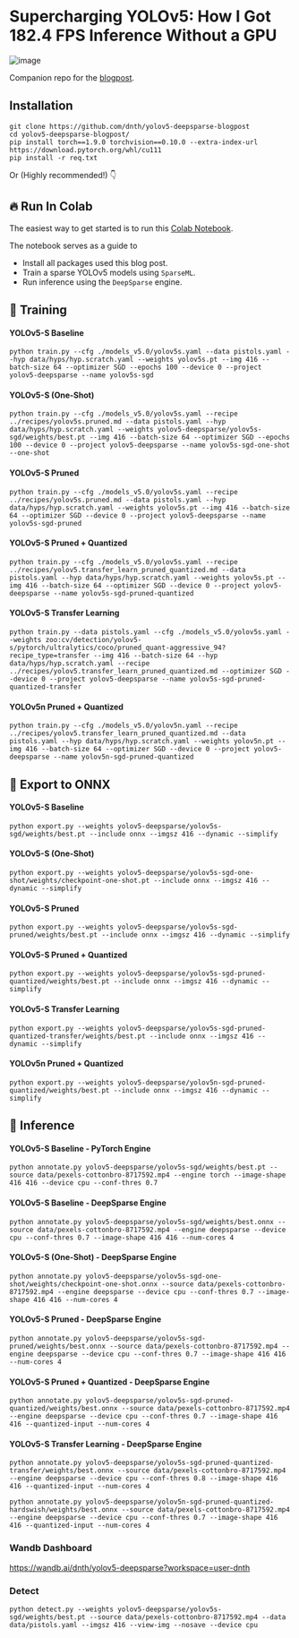 # Supercharging YOLOv5: How I Got 182.4 FPS Inference Without a GPU
![image](https://dicksonneoh.com/images/portfolio/supercharging_yolov5/post_image.png)

Companion repo for the [blogpost](https://dicksonneoh.com/portfolio/supercharging_yolov5_180_fps_cpu/).



## Installation

```
git clone https://github.com/dnth/yolov5-deepsparse-blogpost
cd yolov5-deepsparse-blogpost/
pip install torch==1.9.0 torchvision==0.10.0 --extra-index-url https://download.pytorch.org/whl/cu111
pip install -r req.txt
```

Or (Highly recommended!) 👇

## 🔥 Run In Colab

The easiest way to get started is to run this [Colab Notebook](https://colab.research.google.com/drive/1GL1ChGjOG25BxP9EfkiTxO83sEraBu-7?usp=sharing).

The notebook serves as a guide to 

+ Install all packages used this blog post.
+ Train a sparse YOLOv5 models using `SparseML`. 
+ Run inference using the `DeepSparse` engine.

## 🥋 Training

#### YOLOv5-S Baseline
```
python train.py --cfg ./models_v5.0/yolov5s.yaml --data pistols.yaml --hyp data/hyps/hyp.scratch.yaml --weights yolov5s.pt --img 416 --batch-size 64 --optimizer SGD --epochs 100 --device 0 --project yolov5-deepsparse --name yolov5s-sgd
```


#### YOLOv5-S (One-Shot)
```
python train.py --cfg ./models_v5.0/yolov5s.yaml --recipe ../recipes/yolov5s.pruned.md --data pistols.yaml --hyp data/hyps/hyp.scratch.yaml --weights yolov5-deepsparse/yolov5s-sgd/weights/best.pt --img 416 --batch-size 64 --optimizer SGD --epochs 100 --device 0 --project yolov5-deepsparse --name yolov5s-sgd-one-shot --one-shot
```


#### YOLOv5-S Pruned
```
python train.py --cfg ./models_v5.0/yolov5s.yaml --recipe ../recipes/yolov5s.pruned.md --data pistols.yaml --hyp data/hyps/hyp.scratch.yaml --weights yolov5s.pt --img 416 --batch-size 64 --optimizer SGD --device 0 --project yolov5-deepsparse --name yolov5s-sgd-pruned
```


#### YOLOv5-S Pruned + Quantized
```
python train.py --cfg ./models_v5.0/yolov5s.yaml --recipe ../recipes/yolov5.transfer_learn_pruned_quantized.md --data pistols.yaml --hyp data/hyps/hyp.scratch.yaml --weights yolov5s.pt --img 416 --batch-size 64 --optimizer SGD --device 0 --project yolov5-deepsparse --name yolov5s-sgd-pruned-quantized
```


#### YOLOv5-S Transfer Learning
```
python train.py --data pistols.yaml --cfg ./models_v5.0/yolov5s.yaml --weights zoo:cv/detection/yolov5-s/pytorch/ultralytics/coco/pruned_quant-aggressive_94?recipe_type=transfer --img 416 --batch-size 64 --hyp data/hyps/hyp.scratch.yaml --recipe ../recipes/yolov5.transfer_learn_pruned_quantized.md --optimizer SGD --device 0 --project yolov5-deepsparse --name yolov5s-sgd-pruned-quantized-transfer
```

#### YOLOv5n Pruned + Quantized
```
python train.py --cfg ./models_v5.0/yolov5n.yaml --recipe ../recipes/yolov5.transfer_learn_pruned_quantized.md --data pistols.yaml --hyp data/hyps/hyp.scratch.yaml --weights yolov5n.pt --img 416 --batch-size 64 --optimizer SGD --device 0 --project yolov5-deepsparse --name yolov5n-sgd-pruned-quantized
```

## 🤖 Export to ONNX

#### YOLOv5-S Baseline

```
python export.py --weights yolov5-deepsparse/yolov5s-sgd/weights/best.pt --include onnx --imgsz 416 --dynamic --simplify
```

#### YOLOv5-S (One-Shot)

```
python export.py --weights yolov5-deepsparse/yolov5s-sgd-one-shot/weights/checkpoint-one-shot.pt --include onnx --imgsz 416 --dynamic --simplify
```

#### YOLOv5-S Pruned
```
python export.py --weights yolov5-deepsparse/yolov5s-sgd-pruned/weights/best.pt --include onnx --imgsz 416 --dynamic --simplify
```

#### YOLOv5-S Pruned + Quantized

```
python export.py --weights yolov5-deepsparse/yolov5s-sgd-pruned-quantized/weights/best.pt --include onnx --imgsz 416 --dynamic --simplify
```

#### YOLOv5-S Transfer Learning

```
python export.py --weights yolov5-deepsparse/yolov5s-sgd-pruned-quantized-transfer/weights/best.pt --include onnx --imgsz 416 --dynamic --simplify
```

#### YOLOv5n Pruned + Quantized
```
python export.py --weights yolov5-deepsparse/yolov5n-sgd-pruned-quantized/weights/best.pt --include onnx --imgsz 416 --dynamic --simplify
```



## 🚀 Inference

#### YOLOv5-S Baseline - PyTorch Engine
```
python annotate.py yolov5-deepsparse/yolov5s-sgd/weights/best.pt --source data/pexels-cottonbro-8717592.mp4 --engine torch --image-shape 416 416 --device cpu --conf-thres 0.7
```


#### YOLOv5-S Baseline - DeepSparse Engine
```
python annotate.py yolov5-deepsparse/yolov5s-sgd/weights/best.onnx --source data/pexels-cottonbro-8717592.mp4 --engine deepsparse --device cpu --conf-thres 0.7 --image-shape 416 416 --num-cores 4
```


#### YOLOv5-S (One-Shot) - DeepSparse Engine
```
python annotate.py yolov5-deepsparse/yolov5s-sgd-one-shot/weights/checkpoint-one-shot.onnx --source data/pexels-cottonbro-8717592.mp4 --engine deepsparse --device cpu --conf-thres 0.7 --image-shape 416 416 --num-cores 4
```


#### YOLOv5-S Pruned - DeepSparse Engine
```
python annotate.py yolov5-deepsparse/yolov5s-sgd-pruned/weights/best.onnx --source data/pexels-cottonbro-8717592.mp4 --engine deepsparse --device cpu --conf-thres 0.7 --image-shape 416 416 --num-cores 4
```

#### YOLOv5-S Pruned + Quantized - DeepSparse Engine
```
python annotate.py yolov5-deepsparse/yolov5s-sgd-pruned-quantized/weights/best.onnx --source data/pexels-cottonbro-8717592.mp4 --engine deepsparse --device cpu --conf-thres 0.7 --image-shape 416 416 --quantized-input --num-cores 4
```

#### YOLOv5-S Transfer Learning - DeepSparse Engine
```
python annotate.py yolov5-deepsparse/yolov5s-sgd-pruned-quantized-transfer/weights/best.onnx --source data/pexels-cottonbro-8717592.mp4 --engine deepsparse --device cpu --conf-thres 0.8 --image-shape 416 416 --quantized-input --num-cores 4
```

```
python annotate.py yolov5-deepsparse/yolov5n-sgd-pruned-quantized-hardswish/weights/best.onnx --source data/pexels-cottonbro-8717592.mp4 --engine deepsparse --device cpu --conf-thres 0.7 --image-shape 416 416 --quantized-input --num-cores 4
```

### Wandb Dashboard
https://wandb.ai/dnth/yolov5-deepsparse?workspace=user-dnth


### Detect
```
python detect.py --weights yolov5-deepsparse/yolov5s-sgd/weights/best.pt --source data/pexels-cottonbro-8717592.mp4 --data data/pistols.yaml --imgsz 416 --view-img --nosave --device cpu
```
